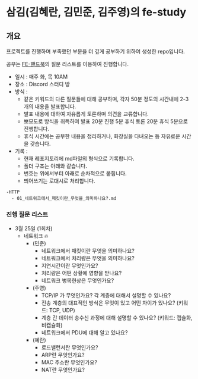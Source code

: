 # 삼김(김혜란, 김민준, 김주영)의 fe-study

## 개요
프로젝트를 진행하며 부족했던 부분을 더 깊게 공부하기 위하여 생성한 repo입니다.

공부는 [FE-핸드북](https://github.com/junh0328/prepare_frontend_interview?tab=readme-ov-file)의 질문 리스트를 이용하여 진행합니다.

- 일시 : 매주 화, 목 10AM
- 장소 : Discord 스터디 방
- 방식 :
  - 같은 키워드의 다른 질문들에 대해 공부하며, 각자 50분 정도의 시간내에 2-3개의 내용을 발표합니다.
  - 발표 내용에 대하여 자유롭게 토론하며 의견을 교류합니다.
  - 뽀모도로 방식을 취득하여 발표 20분 진행 5분 휴식 토론 20분 휴식 5분으로 진행합니다.
  - 휴식 시간에는 공부한 내용을 정리하거나, 화장실을 다녀오는 등 자유로운 시간을 갖습니다.
- 기록 :
  - 현재 레포지토리에 md파일의 형식으로 기록합니다.
  - 폴더 구조는 아래와 같습니다.
  - 번호는 위에서부터 아래로 순차적으로 붙힙니다.
  - 띄어쓰기는 로대시로 처리합니다.
```
-HTTP
  - 01_네트워크에서_패킷이란_무엇을_의미하나요?.md
```

### 진행 질문 리스트

- 3월 25일 (1회차)
  - 네트워크 🔥
    - (민준)
      - 네트워크에서 패킷이란 무엇을 의미하나요? 
      - 네트워크에서 처리량은 무엇을 의미하나요?
      - 지연시간이란 무엇인가요?
      - 처리량은 어떤 상황에 영향을 받나요?
      - 네트워크 병목현상은 무엇인가요?
    - (주영)
      - TCP/IP 가 무엇인가요? 각 계층에 대해서 설명할 수 있나요?
      - 전송 계층의 대표적인 방식은 무엇이 있고 어떤 차이가 있나요? (키워드: TCP, UDP)
      - 계층 간 데이터 송수신 과정에 대해 설명할 수 있나요? (키워드: 캡슐화, 비캡슐화)
      - 네트워크에서 PDU에 대해 알고 있나요?
    - (혜란)
      - 로드밸런서란 무엇인가요?
      - ARP란 무엇인가요?
      - MAC 주소란 무엇인가요?
      - NAT란 무엇인가요?
     
